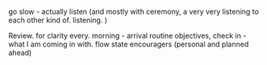 go slow - actually listen (and mostly with ceremony, a very very listening to each other kind of. listening. )

Review. for clarity every. morning - arrival routine
objectives, check in - what I am coming in with. 
flow state encouragers (personal and planned ahead)